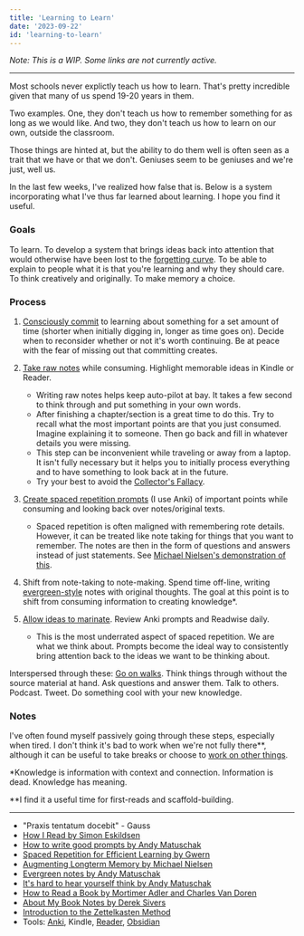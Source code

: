 ```yaml
---
title: 'Learning to Learn'
date: '2023-09-22'
id: 'learning-to-learn'
---
```

*Note: This is a WIP. Some links are not currently active.*

---

Most schools never explictly teach us how to learn. That's pretty incredible given that many of us spend 19-20 years in them.

Two examples. One, they don't teach us how to remember something for as long as we would like. And two, they don't teach us how to learn on our own, outside the classroom.

Those things are hinted at, but the ability to do them well is often seen as a trait that we have or that we don't. Geniuses seem to be geniuses and we're just, well us.

In the last few weeks, I've realized how false that is. Below is a system incorporating what I've thus far learned about learning. I hope you find it useful.

### Goals

To learn. To develop a system that brings ideas back into attention that would otherwise have been lost to the [forgetting curve](https://en.wikipedia.org/wiki/Forgetting_curve). To be able to explain to people what it is that you're learning and why they should care. To think creatively and originally. To make memory a choice.

### Process

1. [Consciously commit](/) to learning about something for a set amount of time (shorter when initially digging in, longer as time goes on). Decide when to reconsider whether or not it's worth continuing. Be at peace with the fear of missing out that committing creates.

2. [Take raw notes](https://granthale.com/books) while consuming. Highlight memorable ideas in Kindle or Reader.

    - Writing raw notes helps keep auto-pilot at bay. It takes a few second to think through and put something in your own words.
    - After finishing a chapter/section is a great time to do this. Try to recall what the most important points are that you just consumed. Imagine explaining it to someone. Then go back and fill in whatever details you were missing.
    - This step can be inconvenient while traveling or away from a laptop. It isn't fully necessary but it helps you to initially process everything and to have something to look back at in the future.
    - Try your best to avoid the [Collector's Fallacy](https://zettelkasten.de/posts/collectors-fallacy/).

3. [Create spaced repetition prompts](https://andymatuschak.org/prompts/) (I use Anki) of important points while consuming and looking back over notes/original texts.

    - Spaced repetition is often maligned with remembering rote details. However, it can be treated like note taking for things that you want to remember. The notes are then in the form of questions and answers instead of just statements. See [Michael Nielsen's demonstration of this](http://augmentingcognition.com/ltm.html).

4. Shift from note-taking to note-making. Spend time off-line, writing [evergreen-style](https://notes.andymatuschak.org/Evergreen_notes) notes with original thoughts. The goal at this point is to shift from consuming information to creating knowledge*.

5. [Allow ideas to marinate](). Review Anki prompts and Readwise daily.

    - This is the most underrated aspect of spaced repetition. We are what we think about. Prompts become the ideal way to consistently bring attention back to the ideas we want to be thinking about.

Interspersed through these: [Go on walks](). Think things through without the source material at hand. Ask questions and answer them. Talk to others. Podcast. Tweet. Do something cool with your new knowledge.

### Notes

I've often found myself passively going through these steps, especially when tired. I don't think it's bad to work when we're not fully there**, although it can be useful to take breaks or choose to [work on other things](https://jakobgreenfeld.com/personal-productivity).

*Knowledge is information with context and connection. Information is dead. Knowledge has meaning.

**I find it a useful time for first-reads and scaffold-building.

---

- "Praxis tentatum docebit" - Gauss
- [How I Read by Simon Eskildsen](https://sirupsen.com/read)
- [How to write good prompts by Andy Matuschak](https://andymatuschak.org/prompts/)
- [Spaced Repetition for Efficient Learning by Gwern](https://gwern.net/spaced-repetition)
- [Augmenting Longterm Memory by Michael Nielsen](http://augmentingcognition.com/ltm.html)
- [Evergreen notes by Andy Matuschak](https://notes.andymatuschak.org/Evergreen_notes)
- [It's hard to hear yourself think by Andy Matuschak](https://notes.andymatuschak.org/It%E2%80%99s_hard_to_hear_yourself_think)
- [How to Read a Book by Mortimer Adler and Charles Van Doren](https://www.amazon.com/How-Read-Book-Classic-Intelligent/dp/0671212095)
- [About My Book Notes by Derek Sivers](https://sive.rs/bfaq)
- [Introduction to the Zettelkasten Method](https://zettelkasten.de/introduction/)
- Tools: [Anki](https://ankiweb.net/), Kindle, [Reader](https://readwise.io/read), [Obsidian](https://obsidian.md/)
